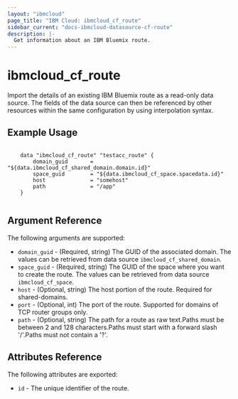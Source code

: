 ```yaml
---
layout: "ibmcloud"
page_title: "IBM Cloud: ibmcloud_cf_route"
sidebar_current: "docs-ibmcloud-datasource-cf-route"
description: |-
  Get information about an IBM Bluemix route.
---
```


# ibmcloud\_cf_route

Import the details of an existing IBM Bluemix route as a read-only data source. The fields of the data source can then be referenced by other resources within the same configuration by using interpolation syntax. 

## Example Usage

```hcl

	data "ibmcloud_cf_route" "testacc_route" {
		domain_guid       = "${data.ibmcloud_cf_shared_domain.domain.id}"
		space_guid        = "${data.ibmcloud_cf_space.spacedata.id}"
		host              = "somehost"
		path              = "/app"
	}


```

## Argument Reference

The following arguments are supported:

* `domain_guid` - (Required, string) The GUID of the associated domain. The values can be retrieved from data source `ibmcloud_cf_shared_domain`.
* `space_guid` - (Required, string) The GUID of the space where you want to create the route. The values can be retrieved from data source `ibmcloud_cf_space`.
* `host` - (Optional, string) The host portion of the route. Required for shared-domains.
* `port` - (Optional, int) The port of the route. Supported for domains of TCP router groups only.
* `path` - (Optional, string) The path for a route as raw text.Paths must be between 2 and 128 characters.Paths must start with a forward slash '/'.Paths must not contain a '?'.


## Attributes Reference

The following attributes are exported:

* `id` - The unique identifier of the route.  
